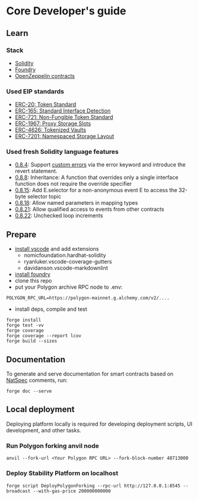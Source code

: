 # Core Developer's guide

## Learn

### Stack

* [Solidity](https://soliditylang.org/)
* [Foundry](https://book.getfoundry.sh/)
* [OpenZeppelin contracts](https://www.openzeppelin.com/contracts)

### Used EIP standards

* [ERC-20: Token Standard](https://eips.ethereum.org/EIPS/eip-20)
* [ERC-165: Standard Interface Detection](https://eips.ethereum.org/EIPS/eip-165)
* [ERC-721: Non-Fungible Token Standard](https://eips.ethereum.org/EIPS/eip-721)
* [ERC-1967: Proxy Storage Slots](https://eips.ethereum.org/EIPS/eip-1967)
* [ERC-4626: Tokenized Vaults](https://eips.ethereum.org/EIPS/eip-4626)
* [ERC-7201: Namespaced Storage Layout](https://eips.ethereum.org/EIPS/eip-7201)

### Used fresh Solidity language features

* [0.8.4](https://github.com/ethereum/solidity/releases/tag/v0.8.4): Support [custom errors](https://soliditylang.org/blog/2021/04/21/custom-errors/) via the error keyword and introduce the revert statement.
* [0.8.8](https://github.com/ethereum/solidity/blob/develop/Changelog.md#088-2021-09-27): Inheritance: A function that overrides only a single interface function does not require the override specifier
* [0.8.15](https://github.com/ethereum/solidity/blob/develop/Changelog.md#0815-2022-06-15): Add E.selector for a non-anonymous event E to access the 32-byte selector topic
* [0.8.18](https://github.com/ethereum/solidity/blob/develop/Changelog.md#0818-2023-02-01): Allow named parameters in mapping types
* [0.8.21](https://soliditylang.org/blog/2023/07/19/solidity-0.8.21-release-announcement/): Allow qualified access to events from other contracts
* [0.8.22](https://soliditylang.org/blog/2023/10/25/solidity-0.8.22-release-announcement/): Unchecked loop increments


## Prepare

* [install vscode](https://code.visualstudio.com/) and add extensions
  * nomicfoundation.hardhat-solidity
  * ryanluker.vscode-coverage-gutters
  * davidanson.vscode-markdownlint
* [install foundry](https://book.getfoundry.sh/getting-started/installation)
* clone this repo
* put your Polygon archive RPC node to .env:

```text
POLYGON_RPC_URL=https://polygon-mainnet.g.alchemy.com/v2/....
```

* install deps, compile and test

```shell
forge install
forge test -vv
forge coverage
forge coverage --report lcov
forge build --sizes
```

## Documentation

To generate and serve documentation for smart contracts based on [NatSpec](https://docs.soliditylang.org/en/latest/natspec-format.html) comments, run:

```shell
forge doc --serve
```

## Local deployment

Deploying platform locally is required for developing deployment scripts, UI development, and other tasks.

### Run Polygon forking anvil node

```shell
anvil --fork-url <Your Polygon RPC URL> --fork-block-number 48713000
```

### Deploy Stability Platform on localhost

```shell
forge script DeployPolygonForking --rpc-url http://127.0.0.1:8545 --broadcast --with-gas-price 200000000000
```
